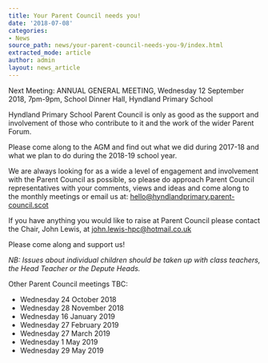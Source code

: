 ```yaml
---
title: Your Parent Council needs you!
date: '2018-07-08'
categories:
- News
source_path: news/your-parent-council-needs-you-9/index.html
extracted_mode: article
author: admin
layout: news_article
---
```

Next Meeting: ANNUAL GENERAL MEETING, Wednesday 12 September 2018, 7pm-9pm, School Dinner Hall, Hyndland Primary School

Hyndland Primary School Parent Council is only as good as the support and involvement of those who contribute to it and the work of the wider Parent Forum.

Please come along to the AGM and find out what we did during 2017-18 and what we plan to do during the 2018-19 school year.

We are always looking for as a wide a level of engagement and involvement with the Parent Council as possible, so please do approach Parent Council representatives with your comments, views and ideas and come along to the monthly meetings or email us at: [hello@hyndlandprimary.parent-council.scot](mailto:hello@hyndlandprimary.parent-council.scot)

If you have anything you would like to raise at Parent Council please contact the Chair, John Lewis, at [john.lewis-hpc@hotmail.co.uk](mailto:john.lewis-hpc@hotmail.co.uk)

Please come along and support us!

_NB: Issues about individual children should be taken up with class teachers, the Head Teacher or the Depute Heads._

Other Parent Council meetings TBC:

- Wednesday 24 October 2018
- Wednesday 28 November 2018
- Wednesday 16 January 2019
- Wednesday 27 February 2019
- Wednesday 27 March 2019
- Wednesday 1 May 2019
- Wednesday 29 May 2019
